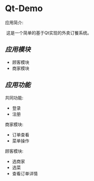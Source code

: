 # Qt-Demo
应用简介:

  这是一个简单的基于Qt实现的外卖订餐系统。
  
*应用模块*
---

- 顾客模块
- 商家模块
   
*应用功能*
---
共同功能:

- 登录
- 注册

商家模块:

- 订单查看
- 菜单操作

顾客模块:

- 选商家
- 选菜
- 查看订单详情
